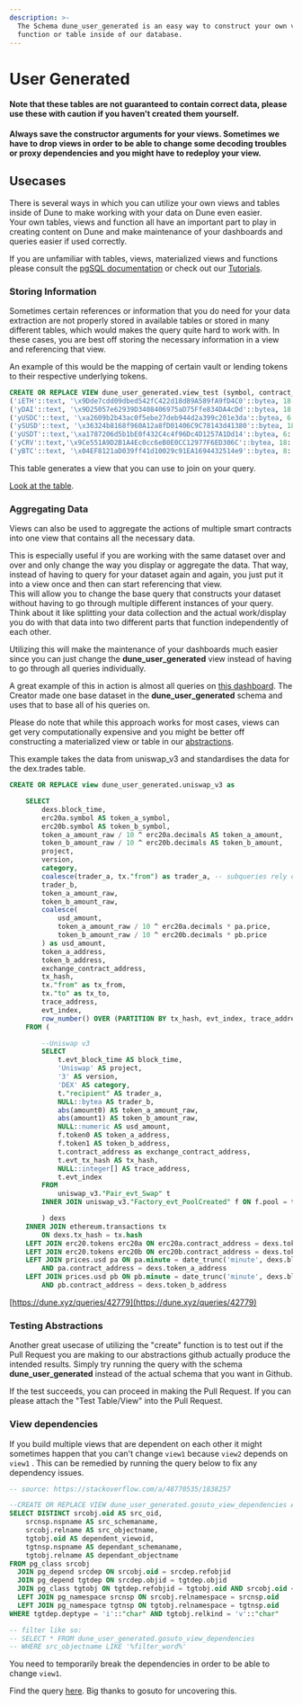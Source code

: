 ```yaml
---
description: >-
  The Schema dune_user_generated is an easy way to construct your own view,
  function or table inside of our database.
---
```


# User Generated

#### Note that these tables are not guaranteed to contain correct data, please use these with caution if you haven't created them yourself.

**Always save the constructor arguments for your views. Sometimes we have to drop views in order to be able to change some decoding troubles or proxy dependencies and you might have to redeploy your view.**

## Usecases

There is several ways in which you can utilize your own views and tables inside of Dune to make working with your data on Dune even easier.  
Your own tables, views and function all have an important part to play in creating content on Dune and make maintenance of your dashboards and queries easier if used correctly.

If you are unfamiliar with tables, views, materialized views and functions please consult the [pgSQL documentation](https://www.postgresqltutorial.com/postgresql-views/) or check out our [Tutorials](../../about/tutorials/).

### Storing Information

Sometimes certain references or information that you do need for your data extraction are not properly stored in available tables or stored in many different tables, which would makes the query quite hard to work with. In these cases, you are best off storing the necessary information in a view and referencing that view.

An example of this would be the mapping of certain vault or lending tokens to their respective underlying tokens.

```sql
CREATE OR REPLACE VIEW dune_user_generated.view_test (symbol, contract_address, decimals, underlying_token_address) AS VALUES
('iETH'::text, '\x9Dde7cdd09dbed542fC422d18d89A589fA9fD4C0'::bytea, 18::numeric, '\xc02aaa39b223fe8d0a0e5c4f27ead9083c756cc2'::bytea),
('yDAI'::text, '\x9D25057e62939D3408406975aD75Ffe834DA4cDd'::bytea, 18::numeric, '\x6B175474E89094C44Da98b954EedeAC495271d0F'::bytea),
('yUSDC'::text, '\xa2609b2b43ac0f5ebe27deb944d2a399c201e3da'::bytea, 6::numeric, '\xA0b86991c6218b36c1d19D4a2e9Eb0cE3606eB48'::bytea),
('ySUSD'::text, '\x36324b8168f960A12a8fD01406C9C78143d41380'::bytea, 18::numeric, '\x57Ab1ec28D129707052df4dF418D58a2D46d5f51'::bytea),
('yUSDT'::text,'\xa1787206d5b1bE0f432C4c4f96Dc4D1257A1Dd14'::bytea, 6::numeric, '\xdAC17F958D2ee523a2206206994597C13D831ec7'::bytea),
('yCRV'::text,'\x9Ce551A9D2B1A4Ec0cc6eB0E0CC12977F6ED306C'::bytea, 18::numeric, '\x6B175474E89094C44Da98b954EedeAC495271d0F'::bytea),
('yBTC'::text, '\x04EF8121aD039ff41d10029c91EA1694432514e9'::bytea, 8::numeric, '\x2260FAC5E5542a773Aa44fBCfeDf7C193bc2C599'::bytea)
```

This table generates a view that you can use to join on your query.

[Look at the table](https://dune.xyz/queries/41577).

### Aggregating Data

Views can also be used to aggregate the actions of multiple smart contracts into one view that contains all the necessary data.

This is especially useful if you are working with the same dataset over and over and only change the way you display or aggregate the data. That way, instead of having to query for your dataset again and again, you just put it into a view once and then can start referencing that view.  
This will allow you to change the base query that constructs your dataset without having to go through multiple different instances of your query. Think about it like splitting your data collection and the actual work/display you do with that data into two different parts that function independently of each other.

Utilizing this will make the maintenance of your dashboards much easier since you can just change the **dune\_user\_generated** view instead of having to go through all queries individually.

A great example of this in action is almost all queries on [this dashboard](https://dune.xyz/keeganead/cryptoart_1). The Creator made one base dataset in the **dune\_user\_generated** schema and uses that to base all of his queries on.

Please do note that while this approach works for most cases, views can get very computationally expensive and you might be better off constructing a materialized view or table in our [abstractions](abstractions.md).

This example takes the data from uniswap\_v3 and standardises the data for the dex.trades table.

```sql
CREATE OR REPLACE view dune_user_generated.uniswap_v3 as 

    SELECT
        dexs.block_time,
        erc20a.symbol AS token_a_symbol,
        erc20b.symbol AS token_b_symbol,
        token_a_amount_raw / 10 ^ erc20a.decimals AS token_a_amount,
        token_b_amount_raw / 10 ^ erc20b.decimals AS token_b_amount,
        project,
        version,
        category,
        coalesce(trader_a, tx."from") as trader_a, -- subqueries rely on this COALESCE to avoid redundant joins with the transactions table
        trader_b,
        token_a_amount_raw,
        token_b_amount_raw,
        coalesce(
            usd_amount,
            token_a_amount_raw / 10 ^ erc20a.decimals * pa.price,
            token_b_amount_raw / 10 ^ erc20b.decimals * pb.price
        ) as usd_amount,
        token_a_address,
        token_b_address,
        exchange_contract_address,
        tx_hash,
        tx."from" as tx_from,
        tx."to" as tx_to,
        trace_address,
        evt_index,
        row_number() OVER (PARTITION BY tx_hash, evt_index, trace_address) AS trade_id
    FROM (

        --Uniswap v3
        SELECT
            t.evt_block_time AS block_time,
            'Uniswap' AS project,
            '3' AS version,
            'DEX' AS category,
            t."recipient" AS trader_a,
            NULL::bytea AS trader_b,
            abs(amount0) AS token_a_amount_raw,
            abs(amount1) AS token_b_amount_raw,
            NULL::numeric AS usd_amount,
            f.token0 AS token_a_address,
            f.token1 AS token_b_address,
            t.contract_address as exchange_contract_address,
            t.evt_tx_hash AS tx_hash,
            NULL::integer[] AS trace_address,
            t.evt_index
        FROM
            uniswap_v3."Pair_evt_Swap" t
        INNER JOIN uniswap_v3."Factory_evt_PoolCreated" f ON f.pool = t.contract_address

        ) dexs
    INNER JOIN ethereum.transactions tx
        ON dexs.tx_hash = tx.hash
    LEFT JOIN erc20.tokens erc20a ON erc20a.contract_address = dexs.token_a_address
    LEFT JOIN erc20.tokens erc20b ON erc20b.contract_address = dexs.token_b_address
    LEFT JOIN prices.usd pa ON pa.minute = date_trunc('minute', dexs.block_time)
        AND pa.contract_address = dexs.token_a_address
    LEFT JOIN prices.usd pb ON pb.minute = date_trunc('minute', dexs.block_time)
        AND pb.contract_address = dexs.token_b_address
```

[https://dune.xyz/queries/42779](https://dune.xyz/queries/42779)

### Testing Abstractions

Another great usecase of utilizing the "create" function is to test out if the Pull Request you are making to our abstractions github actually produce the intended results. Simply try running the query with the schema **dune\_user\_generated** instead of the actual schema that you want in Github.

If the test succeeds, you can proceed in making the Pull Request. If you can please attach the "Test Table/View" into the Pull Request.

### View dependencies

If you build multiple views that are dependent on each other it might sometimes happen that you can't change `view1` because `view2` depends on `view1` . This can be remedied by running the query below to fix any dependency issues.

```sql
-- source: https://stackoverflow.com/a/48770535/1838257

--CREATE OR REPLACE VIEW dune_user_generated.gosuto_view_dependencies AS
SELECT DISTINCT srcobj.oid AS src_oid,
    srcnsp.nspname AS src_schemaname,
    srcobj.relname AS src_objectname,
    tgtobj.oid AS dependent_viewoid,
    tgtnsp.nspname AS dependant_schemaname,
    tgtobj.relname AS dependant_objectname
FROM pg_class srcobj
  JOIN pg_depend srcdep ON srcobj.oid = srcdep.refobjid
  JOIN pg_depend tgtdep ON srcdep.objid = tgtdep.objid
  JOIN pg_class tgtobj ON tgtdep.refobjid = tgtobj.oid AND srcobj.oid <> tgtobj.oid
  LEFT JOIN pg_namespace srcnsp ON srcobj.relnamespace = srcnsp.oid
  LEFT JOIN pg_namespace tgtnsp ON tgtobj.relnamespace = tgtnsp.oid
WHERE tgtdep.deptype = 'i'::"char" AND tgtobj.relkind = 'v'::"char"

-- filter like so:
-- SELECT * FROM dune_user_generated.gosuto_view_dependencies
-- WHERE src_objectname LIKE '%filter_word%'
```

You need to temporarily break the dependencies in order to be able to change `view1`.

Find the query [here](https://dune.xyz/queries/70916). Big thanks to gosuto for uncovering this.

